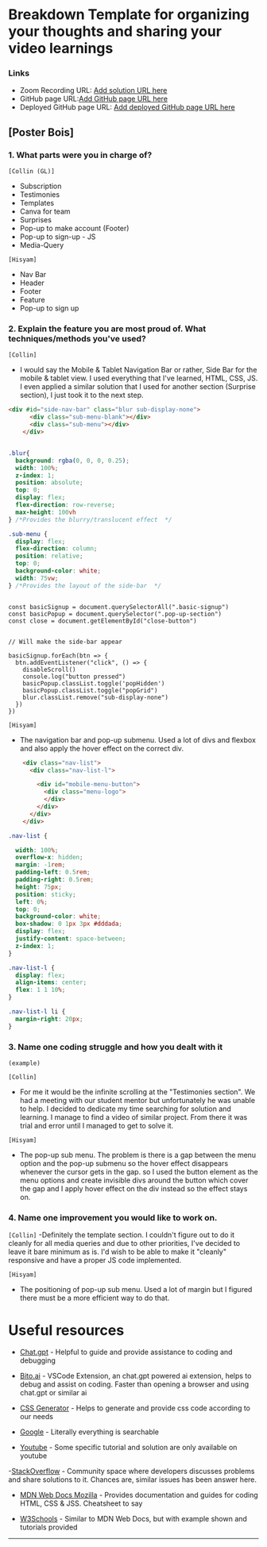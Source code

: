 # Breakdown Template for organizing your thoughts and sharing your video learnings 


### Links

- Zoom Recording URL: [Add solution URL here](https://your-solution-url.com)
- GitHub page URL:[Add GitHub page URL here](https://your-live-site-url.com)
- Deployed GitHub page URL: [Add deployed GitHub page URL here](https://your-live-site-url.com)

## [Poster Bois]
### 1. What parts were you in charge of?

`[Collin (GL)]`
- Subscription
- Testimonies
- Templates
- Canva for team
- Surprises
- Pop-up to make account (Footer)
- Pop-up to sign-up - JS
- Media-Query


`[Hisyam]`
- Nav Bar
- Header 
- Footer
- Feature
- Pop-up to sign up


### 2. Explain the feature you are most proud of. What techniques/methods you've used?

`[Collin]`
- I would say the Mobile & Tablet Navigation Bar or rather, Side Bar for the mobile & tablet view. I used everything that I've learned, HTML, CSS, JS. I even applied a similar solution that I used for another section (Surprise section), I just took it to the next step.

```HTML
<div #id="side-nav-bar" class="blur sub-display-none">
      <div class="sub-menu-blank"></div>
      <div class="sub-menu"></div>
    </div> 
```

```CSS

.blur{
  background: rgba(0, 0, 0, 0.25);
  width: 100%;
  z-index: 1;
  position: absolute;
  top: 0;
  display: flex;
  flex-direction: row-reverse;
  max-height: 100vh
} /*Provides the blurry/translucent effect  */

.sub-menu {
  display: flex;
  flex-direction: column;
  position: relative;
  top: 0;
  background-color: white;
  width: 75vw;
} /*Provides the layout of the side-bar  */
```
```JS

const basicSignup = document.querySelectorAll(".basic-signup")
const basicPopup = document.querySelector(".pop-up-section")
const close = document.getElementById("close-button")


// Will make the side-bar appear

basicSignup.forEach(btn => {
  btn.addEventListener("click", () => {
    disableScroll()
    console.log("button pressed")
    basicPopup.classList.toggle('popHidden')
    basicPopup.classList.toggle("popGrid")
    blur.classList.remove("sub-display-none")
  })
})

```


`[Hisyam]`
- The navigation bar and pop-up submenu. Used a lot of divs and flexbox and also apply the hover effect on the correct div.

```HTML
    <div class="nav-list">
      <div class="nav-list-l">

        <div id="mobile-menu-button">
          <div class="menu-logo">
          </div>
        </div>
      </div>
    </div>
```

```CSS
.nav-list {

  width: 100%;
  overflow-x: hidden;
  margin: -1rem;
  padding-left: 0.5rem;
  padding-right: 0.5rem;
  height: 75px;
  position: sticky;
  left: 0%;
  top: 0;
  background-color: white;
  box-shadow: 0 1px 3px #dddada;
  display: flex;
  justify-content: space-between;
  z-index: 1;
}

.nav-list-l {
  display: flex;
  align-items: center;
  flex: 1 1 10%;
}

.nav-list-l li {
  margin-right: 20px;
}
```


### 3. Name one coding struggle and how you dealt with it
`(example)`

`[Collin]`
- For me it would be the infinite scrolling at the "Testimonies section". We had a meeting with our student mentor but unfortunately he was unable to help. I decided to dedicate my time searching for solution and learning. I manage to find a video of similar project. From there it was trial and error until I managed to get to solve it.

`[Hisyam]`
- The pop-up sub menu. The problem is there is a gap between the menu option and the pop-up submenu so the hover effect disappears whenever the cursor gets in the gap. so I used the button element as the menu options and create invisible divs around the button which cover the gap and I apply hover effect on the div instead so the effect stays on. 

### 4. Name one improvement you would like to work on.

`[Collin]`
-Definitely the template section. I couldn't figure out to do it cleanly for all media queries and due to other priorities, I've decided to leave it bare minimum as is. I'd wish to be able to make it "cleanly" responsive and have a proper JS code implemented.


`[Hisyam]`
- The positioning of pop-up sub menu. Used a lot of margin but I figured there must be a more efficient way to do that.

  
# Useful resources 

- [Chat.gpt](http://chat.openai.com) - Helpful to guide and provide assistance to coding and debugging

- [Bito.ai](https://bito.ai) - VSCode Extension, an chat.gpt powered ai extension, helps to debug and assist on coding. Faster than opening a browser and using chat.gpt or similar ai

- [CSS Generator](https://cssgenerator.org/) - Helps to generate and provide css code according to our needs

- [Google](https://www.google.com) - Literally everything is searchable

- [Youtube](https://www.youtube.com) - Some specific tutorial and solution are only available on youtube

-[StackOverflow](https://stackoverflow.com) - Community space where developers discusses problems and share solutions to it. Chances are, similar issues has been answer here.

- [MDN Web Docs Mozilla](https://developer.mozilla.org/en-US/) - Provides documentation and guides for coding HTML, CSS & JSS. Cheatsheet to say

- [W3Schools](https://www.w3schools.com) - Similar to MDN Web Docs, but with example shown and tutorials provided
---

